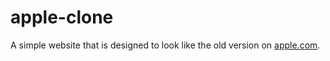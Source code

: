 # apple-clone
A simple website that is designed to look like the old version on [apple.com](https://web.archive.org/web/20140301004610/http://www.apple.com/).
